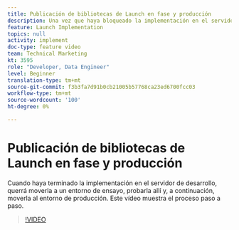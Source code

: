 ```yaml
---
title: Publicación de bibliotecas de Launch en fase y producción
description: Una vez que haya bloqueado la implementación en el servidor de desarrollo, querrá moverla a un entorno de ensayo, probarla allí y luego moverla al entorno de producción. Este vídeo muestra el proceso paso a paso.
feature: Launch Implementation
topics: null
activity: implement
doc-type: feature video
team: Technical Marketing
kt: 3595
role: "Developer, Data Engineer"
level: Beginner
translation-type: tm+mt
source-git-commit: f3b3fa7d91b0cb21005b57768ca23ed6700fcc03
workflow-type: tm+mt
source-wordcount: '100'
ht-degree: 0%

---
```



# Publicación de bibliotecas de Launch en fase y producción

Cuando haya terminado la implementación en el servidor de desarrollo, querrá moverla a un entorno de ensayo, probarla allí y, a continuación, moverla al entorno de producción. Este vídeo muestra el proceso paso a paso.

>[!VIDEO](https://video.tv.adobe.com/v/28777/?quality=12)
